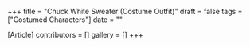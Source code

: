 +++
title = "Chuck White Sweater (Costume Outfit)"
draft = false
tags = ["Costumed Characters"]
date = ""

[Article]
contributors = []
gallery = []
+++